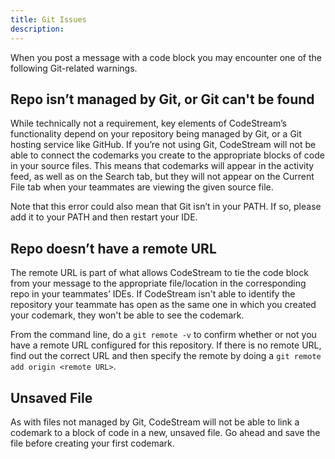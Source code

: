 ```yaml
---
title: Git Issues
description:
---
```


When you post a message with a code block you may encounter one of the following
Git-related warnings.

## Repo isn’t managed by Git, or Git can't be found

While technically not a requirement, key elements of CodeStream’s functionality
depend on your repository being managed by Git, or a Git hosting service like
GitHub. If you’re not using Git, CodeStream will not be able to connect the
codemarks you create to the appropriate blocks of code in your source files.
This means that codemarks will appear in the activity feed, as well as on the
Search tab, but they will not appear on the Current File tab when your teammates
are viewing the given source file.

Note that this error could also mean that Git isn’t in your PATH. If so, please
add it to your PATH and then restart your IDE.

## Repo doesn’t have a remote URL

The remote URL is part of what allows CodeStream to tie the code block from your
message to the appropriate file/location in the corresponding repo in your
teammates’ IDEs. If CodeStream isn't able to identify the repository your
teammate has open as the same one in which you created your codemark, they won't
be able to see the codemark.

From the command line, do a `git remote -v` to confirm whether or not you have a
remote URL configured for this repository. If there is no remote URL, find out
the correct URL and then specify the remote by doing a `git remote add origin
<remote URL>`.

## Unsaved File

As with files not managed by Git, CodeStream will not be able to link a codemark
to a block of code in a new, unsaved file. Go ahead and save the file before
creating your first codemark.